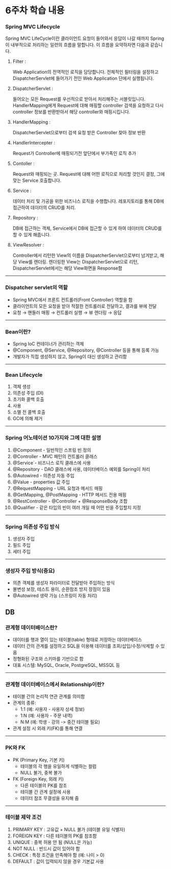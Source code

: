 # 6주차 학습 내용

### Spring MVC Lifecycle
Spring MVC LifeCycle이란 클라이언트 요청이 들어와서 응답이 나갈 때까지 Spring이 내부적으로 처리하는 일련의 흐름을 말합니다. 
이 흐름을 요약하자면 다음과 같습니다.
1. Filter : 

    Web Application의 전역적인 로직을 담당합니다. 전체적인 필터링을 설정하고 DispatcherServlet에 들어가기 전인 Web Application
    단에서 실행됩니다.
2. DispatcherServlet :

    들어오는 모든 Request를 우선적으로 받아서 처리해주는 서블릿입니다.
    HandlerMapping에게 Request에 대해 매핑할 controller 검색을 요청하고 다시 controller 정보를 반환받아서
    해당 controller와 매핑시킵니다. 
3. HandlerMapping :

    DispatcherServlet으로부터 검색 요청 받은 Controller 찾아 정보 반환
4. HandlerIntercepter :

    Request가 Controller에 매핑되기전 앞단에서 부가족인 로직 추가
5. Contoller :

    Request와 매핑되는 곳. Request에 대해 어떤 로직으로 처리할 것인지 결정, 그에 
    맞는 Service 호출합니다.
6. Service :

    데이터 처리 및 가공을 위한 비즈니스 로직을 수행합니다. 레포지토리를 통해 DB에 접근하여 데이터의 CRUD를 처리.
7. Repository :

    DB에 접근하는 객체, Service에서 DB에 접근할 수 있게 하여 데이터의 CRUD를 할 수 있게 해줍니다.
8. ViewResolver :

    Controller에서 리턴한 View의 이름을 DispatcherServlet으로부터 넘겨받고, 해당 View를 렌더링.
    렌더링한 View는 DispatcherServlet으로 리턴, DispatcherServlet에서는 해당 View화면을 Response함

---
    
### Dispatcher servlet의 역할
- Spring MVC에서 프론트 컨트롤러(Front Controller) 역할을 함
- 클라이언트의 모든 요청을 받아 적절한 컨트롤러로 전달하고, 결과를 뷰에 전달
- 요청 → 핸들러 매핑 → 컨트롤러 실행 → 뷰 렌더링 → 응답

---
### Bean이란?
- Spring IoC 컨테이너가 관리하는 객체
- @Component, @Service, @Repository, @Controller 등을 통해 등록 가능
- 개발자가 직접 생성하지 않고, Spring이 대신 생성하고 관리함

---
### Bean Lifecycle
1. 객체 생성 
2. 의존성 주입 (DI)
3. 초기화 콜백 호출 
4. 사용
5. 소멸 전 콜백 호출 
6. GC에 의해 제거

---
### Spring 어노테이션 10가지와 그에 대한 설명
1. @Component - 일반적인 스프링 빈 정의
2. @Controller - MVC 패턴의 컨트롤러 클래스
3. @Service`- 비즈니스 로직 클래스에 사용
4. @Repository - DAO 클래스에 사용, 데이터베이스 예외를 Spring이 처리
5. @Autowired - 의존성 자동 주입
6. @Value - properties 값 주입
7. @RequestMapping - URL 요청과 메서드 매핑
8. @GetMapping, @PostMapping - HTTP 메서드 전용 매핑
9. @RestController - @Controller + @ResponseBody 조합
10. @Qualifier - 같은 타입의 빈이 여러 개일 때 어떤 빈을 주입할지 지정

---

### Spring 의존성 주입 방식
1. 생성자 주입 
2. 필드 주입
3. 세터 주입

---
### 생성자 주입 방식(중요)
- 의존 객체를 생성자 파라미터로 전달받아 주입하는 방식
- 불변성 보장, 테스트 용이, 순환참조 방지 장점이 있음
- @Autowired 생략 가능 (스프링이 자동 처리)
## DB

### 관계형 데이터배이스란?
- 데이터를 행과 열이 있는 테이블(table) 형태로 저장하는 데이터베이스
- 데이터 간의 관계를 설정하고 SQL을 이용해 데이터를 조회/삽입/수정/삭제할 수 있음
- 정형화된 구조와 스키마를 기반으로 함
- 대표 시스템: MySQL, Oracle, PostgreSQL, MSSQL 등

---

### 관계형 데이터베이스에서 Relationship이란?
- 테이블 간의 논리적 연관 관계를 의미함
- 관계의 종류:
    - 1:1 (예: 사용자 - 사용자 상세 정보)
    - 1:N (예: 사용자 - 주문 내역)
    - N:M (예: 학생 - 강의 -> 중간 테이블 필요)
- 관계 설정 시 외래 키(FK)를 통해 연결

---
### PK와 FK
- PK (Primary Key, 기본 키)
    - 테이블의 각 행을 유일하게 식별하는 컬럼
    - NULL 불가, 중복 불가
- FK (Foreign Key, 외래 키)
    - 다른 테이블의 PK를 참조
    - 테이블 간 관계 설정에 사용
    - 데이터 참조 무결성을 유지해 줌

---
### 테이블 제약 조건
1. PRIMARY KEY : 고유값 + NULL 불가 (테이블 유일 식별자)
2. FOREIGN KEY : 다른 테이블의 PK를 참조함 
3. UNIQUE : 중복 허용 안 됨 (NULL은 가능) 
4. NOT NULL : 반드시 값이 있어야 함 
5. CHECK :  특정 조건을 만족해야 함 (예: 나이 > 0) 
6. DEFAULT :  값이 입력되지 않을 경우 기본값 사용 
